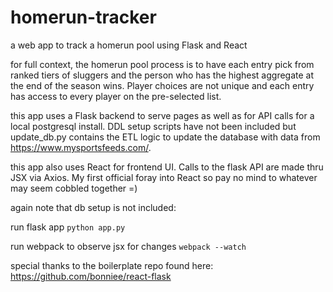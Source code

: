 # homerun-tracker
a web app to track a homerun pool using Flask and React

for full context, the homerun pool process is to have each entry pick from ranked tiers of sluggers and the person who has the highest aggregate at the end of the season wins. Player choices are not unique and each entry has access to every player on the pre-selected list.

this app uses a Flask backend to serve pages as well as for API calls for a local postgresql install. DDL setup scripts have not been included but update_db.py contains the ETL logic to update the database with data from https://www.mysportsfeeds.com/. 

this app also uses React for frontend UI. Calls to the flask API are made thru JSX via Axios. My first official foray into React so pay no mind to whatever may seem cobbled together =)

again note that db setup is not included:

run flask app
`python app.py`

run webpack to observe jsx for changes
`webpack --watch`

special thanks to the boilerplate repo found here: https://github.com/bonniee/react-flask
